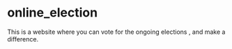 # online_election
This is a website where you can vote for the ongoing elections , and make a difference.
